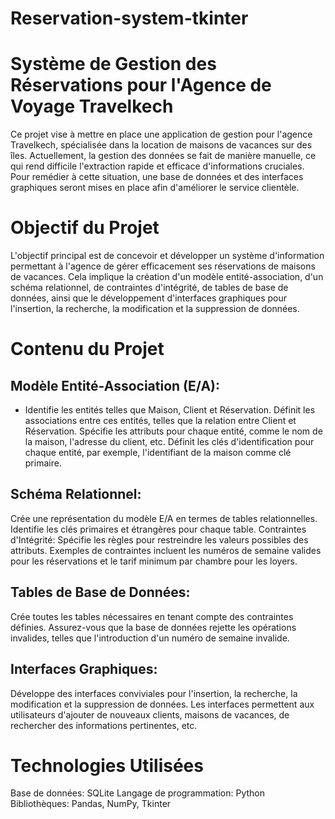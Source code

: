 # Reservation-system-tkinter

# Système de Gestion des Réservations pour l'Agence de Voyage Travelkech

Ce projet vise à mettre en place une application de gestion pour l'agence Travelkech, spécialisée dans la location de maisons de vacances sur des îles. Actuellement, la gestion des données se fait de manière manuelle, ce qui rend difficile l'extraction rapide et efficace d'informations cruciales. Pour remédier à cette situation, une base de données et des interfaces graphiques seront mises en place afin d'améliorer le service clientèle.

# Objectif du Projet
L'objectif principal est de concevoir et développer un système d'information permettant à l'agence de gérer efficacement ses réservations de maisons de vacances. Cela implique la création d'un modèle entité-association, d'un schéma relationnel, de contraintes d'intégrité, de tables de base de données, ainsi que le développement d'interfaces graphiques pour l'insertion, la recherche, la modification et la suppression de données.

# Contenu du Projet
## Modèle Entité-Association (E/A):
- Identifie les entités telles que Maison, Client et Réservation.
Définit les associations entre ces entités, telles que la relation entre Client et Réservation.
Spécifie les attributs pour chaque entité, comme le nom de la maison, l'adresse du client, etc.
Définit les clés d'identification pour chaque entité, par exemple, l'identifiant de la maison comme clé primaire.
## Schéma Relationnel:
Crée une représentation du modèle E/A en termes de tables relationnelles.
Identifie les clés primaires et étrangères pour chaque table.
Contraintes d'Intégrité:
Spécifie les règles pour restreindre les valeurs possibles des attributs.
Exemples de contraintes incluent les numéros de semaine valides pour les réservations et le tarif minimum par chambre pour les loyers.
## Tables de Base de Données:
Crée toutes les tables nécessaires en tenant compte des contraintes définies.
Assurez-vous que la base de données rejette les opérations invalides, telles que l'introduction d'un numéro de semaine invalide.
## Interfaces Graphiques:
Développe des interfaces conviviales pour l'insertion, la recherche, la modification et la suppression de données.
Les interfaces permettent aux utilisateurs d'ajouter de nouveaux clients, maisons de vacances, de rechercher des informations pertinentes, etc.
# Technologies Utilisées
Base de données: SQLite
Langage de programmation: Python
Bibliothèques: Pandas, NumPy, Tkinter
